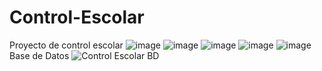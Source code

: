 # Control-Escolar
Proyecto de control escolar
![image](https://user-images.githubusercontent.com/95394176/171316352-1cb6d086-885f-4656-a97e-d89848c5a8e8.png)
![image](https://user-images.githubusercontent.com/95394176/171316356-366c7300-0097-43d3-90a2-0137e4e440f9.png)
![image](https://user-images.githubusercontent.com/95394176/171316360-643a354e-be10-4925-8fe2-5b7a23f98c64.png)
![image](https://user-images.githubusercontent.com/95394176/171316365-4b079f65-225e-4c34-b990-dfee7ba60ca7.png)
![image](https://user-images.githubusercontent.com/95394176/171316369-798f0c3a-eda7-499a-b609-74c23b58a3ac.png)
Base de Datos
![Control Escolar BD](https://user-images.githubusercontent.com/95394176/171982604-671d7a4f-90bc-4a3a-872d-de65b08e0804.PNG)


